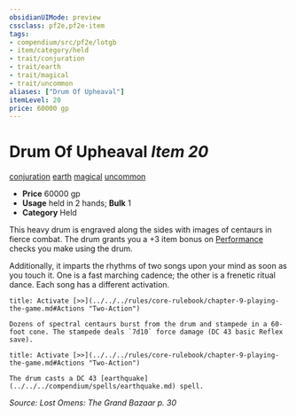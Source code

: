 ```yaml
---
obsidianUIMode: preview
cssclass: pf2e,pf2e-item
tags:
- compendium/src/pf2e/lotgb
- item/category/held
- trait/conjuration
- trait/earth
- trait/magical
- trait/uncommon
aliases: ["Drum Of Upheaval"]
itemLevel: 20
price: 60000 gp
---
```

# Drum Of Upheaval *Item 20*  
[conjuration](../../../rules/traits/conjuration.md)  [earth](../../../rules/traits/earth.md)  [magical](../../../rules/traits/magical.md)  [uncommon](../../../rules/traits/uncommon.md)  

- **Price** 60000 gp
- **Usage** held in 2 hands; **Bulk** 1
- **Category** Held

This heavy drum is engraved along the sides with images of centaurs in fierce combat. The drum grants you a +3 item bonus on [Performance](../../skills.md#Performance) checks you make using the drum.

Additionally, it imparts the rhythms of two songs upon your mind as soon as you touch it. One is a fast marching cadence; the other is a frenetic ritual dance. Each song has a different activation.

```ad-embed-ability
title: Activate [>>](../../../rules/core-rulebook/chapter-9-playing-the-game.md#Actions "Two-Action")

Dozens of spectral centaurs burst from the drum and stampede in a 60-foot cone. The stampede deals `7d10` force damage (DC 43 basic Reflex save).
```

```ad-embed-ability
title: Activate [>>](../../../rules/core-rulebook/chapter-9-playing-the-game.md#Actions "Two-Action")

The drum casts a DC 43 [earthquake](../../../compendium/spells/earthquake.md) spell.
```

*Source: Lost Omens: The Grand Bazaar p. 30*
